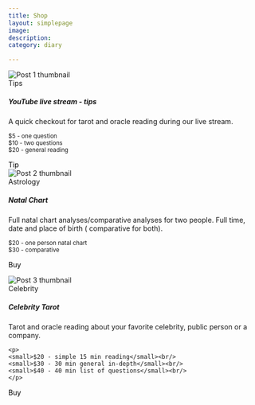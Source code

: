 ```yaml
--- 
title: Shop
layout: simplepage
image: 
description:  
category: diary

---
```

<style>

a:hover { color: black!important; }

</style>

<div class="container py-12">


<span class="ipa">
<div class="row g-4">
<!-- LIVE STREAM TIPS -->
<div class="col-12 col-md-6 col-lg-4">
<article class="card h-100 shadow-sm">
<img src="https://i.imgur.com/ICU8j5a.png" class="card-img-top" alt="Post 1 thumbnail" />
<div class="card-body">
<div class="d-flex gap-2 mb-2">
<span class="badge text-bg-primary">Tips</span>

</div>
<h5 class="card-title mb-2">YouTube live stream - tips</h5>
<p class="card-text text-muted">
A quick checkout for tarot and oracle reading during our live stream. 
</p>
    <p>
    <small>$5 - one question</small><br/>
    <small>$10 - two questions</small><br/>
    <small>$20 - general reading</small><br/>
    </p>
</div>
<div class="card-footer border-0 pt-0">
<div class="d-flex align-items-center justify-content-between">
<script src="https://gumroad.com/js/gumroad.js"></script>
<a style="color:black!important; text-decoration:none;" class="gumroad-button" href="https://midnightbard.gumroad.com/l/youtube-tarot" data-gumroad-overlay-checkout="true">Tip</a>
</div>
</div>
</article>
</div>


<!-- NATAL CHART -->
<div class="col-12 col-md-6 col-lg-4">
<article class="card h-100 shadow-sm">
<img src="https://i.imgur.com/hT0gdBJ.png" class="card-img-top" alt="Post 2 thumbnail" />
<div class="card-body">
<div class="d-flex gap-2 mb-2">
<span class="badge text-bg-dark">Astrology</span>
</div>
<h5 class="card-title mb-2">Natal Chart </h5>
<p class="card-text text-muted">
Full natal chart analyses/comparative analyses for two people. Full time, date and place of birth ( comparative for both). 
</p>
    <p>
    <small>$20 - one person natal chart</small><br/>
    <small>$30 - comparative</small><br/>
    </p>
</div>
<div class="card-footer border-0 pt-0">
<div class="d-flex align-items-center justify-content-between">

<a style="color:black!important; text-decoration:none;" class="gumroad-button" href="https://midnightbard.gumroad.com/l/sidereal" data-gumroad-overlay-checkout="true">Buy</a>
</div>
</div>
</article>
</div>


<!-- CELEBRITY VIDEOS -->
<div class="col-12 col-md-6 col-lg-4">
<article class="card h-100 shadow-sm">
<img src="https://i.imgur.com/GBLRM49.png" class="card-img-top" alt="Post 3 thumbnail" />
<div class="card-body">
<div class="d-flex gap-2 mb-2">
<span class="badge text-bg-info">Celebrity</span>
</div>
<h5 class="card-title mb-2">Celebrity Tarot</h5>
<p class="card-text text-muted">
Tarot and oracle reading about your favorite celebrity, public person or a company. 
</p>
    
    <p>
    <small>$20 - simple 15 min reading</small><br/>
    <small>$30 - 30 min general in-depth</small><br/>
    <small>$40 - 40 min list of questions</small><br/>
    </p>
    
</div>
<div class="card-footer border-0 pt-0">
<div class="d-flex align-items-center justify-content-between">
<a style="color:black!important; text-decoration:none;" class="gumroad-button" href="https://midnightbard.gumroad.com/l/celebrity-tarot" data-gumroad-overlay-checkout="true">Buy</a>
</div>
</div>
</article>
</div>
</div>
    </span>
